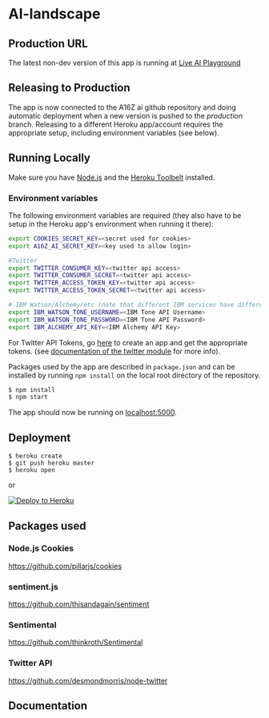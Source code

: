 # AI-landscape

## Production URL
The latest non-dev version of this app is running at [Live AI Playground](http://cryptic-alpha.herokuapp.com)

## Releasing to Production
The app is now connected to the A16Z ai github repository and doing automatic deployment when a new version is pushed to the *production* branch. Releasing to a different Heroku app/account requires the appropriate setup, including environment variables (see below).

## Running Locally

Make sure you have [Node.js](http://nodejs.org/) and the [Heroku Toolbelt](https://toolbelt.heroku.com/) installed. 

### Environment variables

The following environment variables are required (they also have to be setup in the Heroku app's environment when running it there):
```sh
export COOKIES_SECRET_KEY=<secret used for cookies>
export A16Z_AI_SECRET_KEY=<key used to allow login>

#Twitter
export TWITTER_CONSUMER_KEY=<twitter api access>
export TWITTER_CONSUMER_SECRET=<twitter api access>
export TWITTER_ACCESS_TOKEN_KEY=<twitter api access>
export TWITTER_ACCESS_TOKEN_SECRET=<twitter api access>

# IBM Watson/Alchemy/etc (note that different IBM services have different auth requirements)
export IBM_WATSON_TONE_USERNAME=<IBM Tone API Username>
export IBM_WATSON_TONE_PASSWORD=<IBM Tone API Password>
export IBM_ALCHEMY_API_KEY=<IBM Alchemy API Key>
```

For Twitter API Tokens, go [here](https://apps.twitter.com) to create an app and get the appropriate tokens. (see [documentation of the twitter module](https://github.com/desmondmorris/node-twitter) for more info).

Packages used by the app are described in `package.json` and can be installed by running `npm install` on the local root directory of the repository.

```sh
$ npm install
$ npm start
```

The app should now be running on [localhost:5000](http://localhost:5000/).

## Deployment

```
$ heroku create
$ git push heroku master
$ heroku open
```
or

[![Deploy to Heroku](https://www.herokucdn.com/deploy/button.png)](https://heroku.com/deploy)

## Packages used
### Node.js Cookies
https://github.com/pillarjs/cookies

### sentiment.js
https://github.com/thisandagain/sentiment

### Sentimental
https://github.com/thinkroth/Sentimental

### Twitter API
https://github.com/desmondmorris/node-twitter

## Documentation
